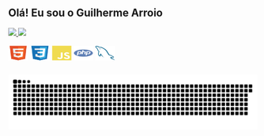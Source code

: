 ## Olá! Eu sou o Guilherme Arroio

<div>
  <a href="https://github.com/guilhermearroio">
    <img height="180em" src="https://github-readme-stats.vercel.app/api?username=guilhermearroio&show_icons=true&theme=dark&include_all_commits=true&count_private=true"/>
    <img height="180em" src="https://github-readme-stats.vercel.app/api/top-langs/?username=guilhermearroio&layout=compact&langs_count=16&theme=dark"/>
  </a>
</div>

<div style="display: inline_block;"><br/>
  <img align="center" alt="HTML5 Logo" height="30" width="40" src="https://raw.githubusercontent.com/devicons/devicon/master/icons/html5/html5-original.svg"/>
  <img align="center" alt="CSS3 Logo" height="30" width="40" src="https://raw.githubusercontent.com/devicons/devicon/master/icons/css3/css3-original.svg"/>
  <img align="center" alt="Javascript Logo" height="30" width="40" src="https://raw.githubusercontent.com/devicons/devicon/master/icons/javascript/javascript-plain.svg"/>
  <img align="center" alt="PHP Logo" height="30" width="40" src="https://raw.githubusercontent.com/devicons/devicon/master/icons/php/php-plain.svg"/>
  <img align="center" alt="PHP Logo" height="30" width="40" src="https://raw.githubusercontent.com/devicons/devicon/master/icons/mysql/mysql-plain.svg"/>
</div>

##

![Snake animation](https://github.com/guilhermearroio/guilhermearroio/blob/output/github-contribution-grid-snake.svg)

